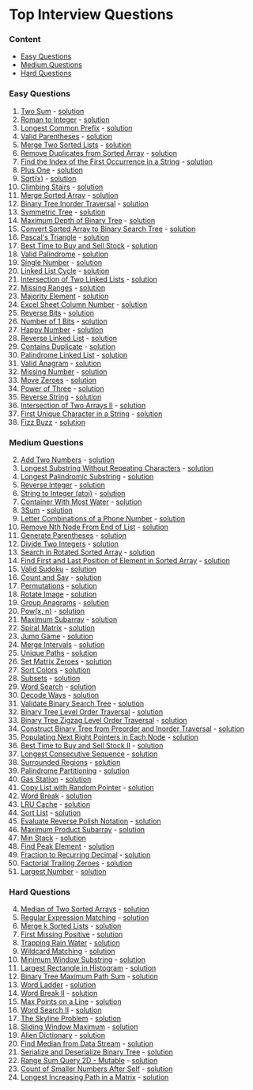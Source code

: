 # Top Interview Questions

### Content
- [Easy Questions](https://github.com/aarondelgiudice/leetCode/tree/main/top_questions#easy-questions)
- [Medium Questions](https://github.com/aarondelgiudice/leetCode/tree/main/top_questions#medium-questions)
- [Hard Questions](https://github.com/aarondelgiudice/leetCode/tree/main/top_questions#hard-questions)

### Easy Questions
1. [Two Sum](https://leetcode.com/problems/two-sum/) - [solution]()
13. [Roman to Integer]() - [solution]()
14. [Longest Common Prefix]() - [solution]()
20. [Valid Parentheses]() - [solution]()
21. [Merge Two Sorted Lists]() - [solution]()
26. [Remove Duplicates from Sorted Array]() - [solution]()
28. [Find the Index of the First Occurrence in a String]() - [solution]()
66. [Plus One]() - [solution]()
69. [Sqrt(x)]() - [solution]()
70. [Climbing Stairs]() - [solution]()
88. [Merge Sorted Array]() - [solution]()
94. [Binary Tree Inorder Traversal]() - [solution]()
101. [Symmetric Tree]() - [solution]()
104. [Maximum Depth of Binary Tree]() - [solution]()
108. [Convert Sorted Array to Binary Search Tree]() - [solution]()
118. [Pascal's Triangle]() - [solution]()
121. [Best Time to Buy and Sell Stock]() - [solution]()
125. [Valid Palindrome]() - [solution]()
136. [Single Number]() - [solution]()
141. [Linked List Cycle]() - [solution]()
160. [Intersection of Two Linked Lists]() - [solution]()
163. [Missing Ranges]() - [solution]()
169. [Majority Element]() - [solution]()
171. [Excel Sheet Column Number]() - [solution]()
190. [Reverse Bits]() - [solution]()
191. [Number of 1 Bits]() - [solution]()
202. [Happy Number]() - [solution]()
206. [Reverse Linked List]() - [solution]()
217. [Contains Duplicate]() - [solution]()
234. [Palindrome Linked List]() - [solution]()
242. [Valid Anagram]() - [solution]()
268. [Missing Number]() - [solution]()
283. [Move Zeroes]() - [solution]()
326. [Power of Three]() - [solution]()
344. [Reverse String]() - [solution]()
350. [Intersection of Two Arrays II]() - [solution]()
387. [First Unique Character in a String]() - [solution]()
412. [Fizz Buzz]() - [solution]()

### Medium Questions
2. [Add Two Numbers]() - [solution]()
3. [Longest Substring Without Repeating Characters]() - [solution]()
5. [Longest Palindromic Substring]() - [solution]()
7. [Reverse Integer]() - [solution]()
8. [String to Integer (atoi)]() - [solution]()
11. [Container With Most Water]() - [solution]()
15. [3Sum]() - [solution]()
17. [Letter Combinations of a Phone Number]() - [solution]()
19. [Remove Nth Node From End of List]() - [solution]()
22. [Generate Parentheses]() - [solution]()
29. [Divide Two Integers]() - [solution]()
33. [Search in Rotated Sorted Array]() - [solution]()
34. [Find First and Last Position of Element in Sorted Array]() - [solution]()
36. [Valid Sudoku]() - [solution]()
38. [Count and Say]() - [solution]()
46. [Permutations]() - [solution]()
48. [Rotate Image]() - [solution]()
49. [Group Anagrams]() - [solution]()
50. [Pow(x, n)]() - [solution]()
53. [Maximum Subarray]() - [solution]()
54. [Spiral Matrix]() - [solution]()
55. [Jump Game]() - [solution]()
56. [Merge Intervals]() - [solution]()
62. [Unique Paths]() - [solution]()
73. [Set Matrix Zeroes]() - [solution]()
75. [Sort Colors]() - [solution]()
78. [Subsets]() - [solution]()
79. [Word Search]() - [solution]()
91. [Decode Ways]() - [solution]()
98. [Validate Binary Search Tree]() - [solution]()
102. [Binary Tree Level Order Traversal]() - [solution]()
103. [Binary Tree Zigzag Level Order Traversal]() - [solution]()
105. [Construct Binary Tree from Preorder and Inorder Traversal]() - [solution]()
116. [Populating Next Right Pointers in Each Node]() - [solution]()
122. [Best Time to Buy and Sell Stock II]() - [solution]()
128. [Longest Consecutive Sequence]() - [solution]()
130. [Surrounded Regions]() - [solution]()
131. [Palindrome Partitioning]() - [solution]()
134. [Gas Station]() - [solution]()
138. [Copy List with Random Pointer]() - [solution]()
139. [Word Break]() - [solution]()
146. [LRU Cache]() - [solution]()
148. [Sort List]() - [solution]()
150. [Evaluate Reverse Polish Notation]() - [solution]()
152. [Maximum Product Subarray]() - [solution]()
155. [Min Stack]() - [solution]()
162. [Find Peak Element]() - [solution]()
166. [Fraction to Recurring Decimal]() - [solution]()
172. [Factorial Trailing Zeroes]() - [solution]()
179. [Largest Number]() - [solution]()

### Hard Questions
4. [Median of Two Sorted Arrays]() - [solution]()
10. [Regular Expression Matching]() - [solution]()
23. [Merge k Sorted Lists]() - [solution]()
41. [First Missing Positive]() - [solution]()
42. [Trapping Rain Water]() - [solution]()
44. [Wildcard Matching]() - [solution]()
76. [Minimum Window Substring]() - [solution]()
84. [Largest Rectangle in Histogram]() - [solution]()
124. [Binary Tree Maximum Path Sum]() - [solution]()
127. [Word Ladder]() - [solution]()
140. [Word Break II]() - [solution]()
149. [Max Points on a Line]() - [solution]()
212. [Word Search II]() - [solution]()
218. [The Skyline Problem]() - [solution]()
239. [Sliding Window Maximum]() - [solution]()
269. [Alien Dictionary]() - [solution]()
295. [Find Median from Data Stream]() - [solution]()
297. [Serialize and Deserialize Binary Tree]() - [solution]()
308. [Range Sum Query 2D - Mutable]() - [solution]()
315. [Count of Smaller Numbers After Self]() - [solution]()
329. [Longest Increasing Path in a Matrix]() - [solution]()
